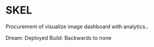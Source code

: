 # SKEL
Procurement of visualize image dashboard with analytics..



Dream: Deployed
Build: Backwards to none

